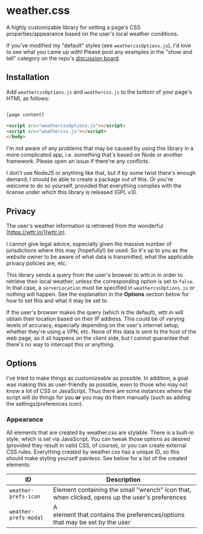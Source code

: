 # weather.css
A highly customizable library for setting a page's CSS properties/appearance based on the user's local weather conditions.

If you've modified my "default" styles (see ``weathercssOptions.js``), I'd love to see what you came up with!  Please post any examples in the "show and tell" category on the repo's [discussion board](https://github.com/dei-layborer/weather.css/discussions).

## Installation

Add ``weathercssOptions.js`` and ``weathercss.js`` to the bottom of your page's HTML as follows:

```html

[page content]

<script src="weathercssOptions.js"></script>
<script src="weathercss.js"></script>
</body>
```

I'm not aware of any problems that may be caused by using this library in a more complicated app, i.e. something that's based on Node or another framework.  Please open an issue if there're any conflicts.

I don't use NodeJS or anything like that, but if by some twist there's enough demand, I should be able to create a package out of this.  Or you're welcome to do so yourself, provided that everything complies with the license under which this library is released (GPL v3).

## Privacy

The user's weather information is retrieved from the wonderful [https://wttr.in/](wttr.in).

I cannot give legal advice, especially given the massive number of jurisdictions where this may (hopefully!) be used.  So it's up to you as the website owner to be aware of what data is transmitted, what the applicable privacy policies are, etc.

This library sends a query from the user's browser to wttr.in in order to retrieve their local weather, unless the corresponding option is set to ``false``.  In that case, a ``serverLocation`` must be specified in ``weathercssOptions.js`` or nothing will happen.  See the explanation in the **Options** section below for how to set this and what it may be set to.

If the user's browser makes the query (which is the default), wttr.in will obtain their location based on their IP address.  This could be of varying levels of accuracy, especially depending on the user's internet setup, whether they're using a VPN, etc.  None of this data is sent to the host of the web page, as it all happens on the client side, but I cannot guarantee that there's no way to intercept this or anything.  

## Options

I've tried to make things as customizeable as possible.  In addition, a goal was making this as user-friendly as possible, even to those who may not know a lot of CSS or JavaScript.  Thus there are some instances where the script will do things for you **or** you may do them manually (such as adding the settings/preferences icon).

### Appearance

All elements that are created by weather.css are stylable.  There is a built-in style, which is set via JavaScript.  You can tweak those options as desired (provided they result in valid CSS, of course), or you can create external CSS rules.  Everything created by weather.css has a unique ID, so this should make styling yourself painless.  See below for a list of the created elements:

| ID                     | Description  | 
|------------------------|--------------|
| ``weather-prefs-icon``  | Element containing the small "wrench" icon that, when clicked, opens up the user's preferences |
| ``weather-prefs-modal`` | A <div> element that contains the preferences/options that may be set by the user |

